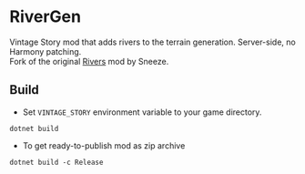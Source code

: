 # RiverGen
Vintage Story mod that adds rivers to the terrain generation. Server-side, no Harmony patching.  
Fork of the original [Rivers](https://mods.vintagestory.at/rivers) mod by Sneeze.

## Build
- Set `VINTAGE_STORY` environment variable to your game directory.
```shell
dotnet build
```
- To get ready-to-publish mod as zip archive
```shell
dotnet build -c Release
```
